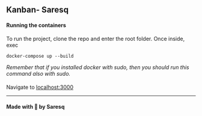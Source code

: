 ## Kanban- Saresq

#### Running the containers
To run the project, clone the repo and enter the root folder.
Once inside, exec

    docker-compose up --build


*Remember that if you installed docker with sudo, then you should run this command also with sudo.*


#### 

Navigate to [localhost:3000](http://localhost:3000)
___




#### Made with 🧠 by Saresq
